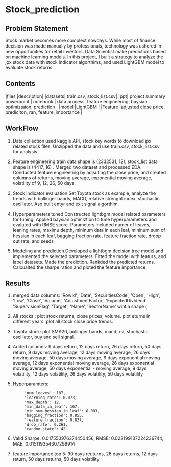 # Stock_prediction

## Problem Statement
Stock market becomes more complext nowdays. While most of finance decision was made manually by professionals, technology was ushered in new opportunities for retail investors. Data Scientist make predictions based on machine learning models. In this project, I built a strategy to analyze the jpx stock data with stock indicator algorthims, and used LightGBM model to evaluate stock returns.

## Contents

|files |description|
|datasets| train.csv, stock_list.csv|
|ppt| project summary powerpoint |
notebook | data process, feature engineering, baysian optimiztaion, prediction |
|model |LightGBM |
|Feature |adjusted close price, prediciton, ran, feature_importance |

## WorkFlow

1. Data collection
    used kaggle API, stock key words to download jpx related stock files. Unzipped the data and use train.csv, stock_list.csv for analysis.
2. Feature engineering
    train data shape is (2332531, 12), stock_list data shape is (4417, 16) . Merged two dataset and processed EDA. Conducted feature engineering by adjsuting the close price, and created columns of returns, moving average, exponential moving average, volatility of 9, 12, 26, 50 days.
    
 3. Stock indicator evaluation
    Set Toyota stock as example, analyze the trends with bollinger bands, MACD, relative strenght index, stochastic oscillator. Aso built entyr and exit signal algorthim. 
    
    
4. Hyperparameters tuned
    Constructed lightbgm model related parameters for tuning. Applied baysian optimiztion to tune hyperparameters and evaluted with RMSE score. 
    Parameters included numer of leaves, leaning rates, maximu depth, mininum data in each leaf, mininum sum of hessian in each leaf, bagging fraction rate, feature fraction rate, dropp out rate, and seeds
             
    
5. Modeling and prediction
    Developed a lightbgm decision tree model and implemented the selected parameters. Fitted the model with featurs, and label datasets. Made the prediction. Rankded the predicted returns. Calcualted the sharpe ration and ploted the feature importance.
    
    
    
 ## Results
 1. merged data columns: 'RowId', 'Date', 'SecuritiesCode', 'Open', 'High', 'Low', 'Close', 'Volume', 'AdjustmentFactor', 'ExpectedDividend' 'SupervisionFlag', 'Target', 'Name', 'SectorName' wiht a shape (
 2. All stocks : plot stock returns, close prices, volume. plot eturns in different years. plot all stock close price trends. 
 3. Toyota stock: plot SMA20, bollinger bands, macd, rsi, stochastic oscillator, buy and sell signal. 
 4. Added columns: 9 days return, 12 days return, 26 days return, 50 days return, 9 days moving average, 12 days moving average, 26 days moving average,
    50 days moving average, 9 days exponential moving average, 12 days exponential moving average, 26 days exponential moving average, 50 days exponential                      -   moving average, 9 days volatility, 12 days volatility, 26 days volatility, 50 days volatility

5. Hyperparamters:

            'num_leaves': 187,
            'learning_rate': 0.073,
            'max_depth': 12,
            'min_data_in_leaf': 167,
            'min_sum_hessian_in_leaf': 0.003,
            'bagging_fraction': 0.855,
            'feature_fraction': 0.837,
            'drop_rate': 0.261,
            'random_state': 42      
            
 6. Valid Sharpe: 0.017550976374450456, RMSE: 0.022199137224236744, MAE: 0.015119354307299914
 7. feature importance top 5: 90 days reuturns, 26 days returns, 12 days return, 50 days returns, 50 days volatility 
